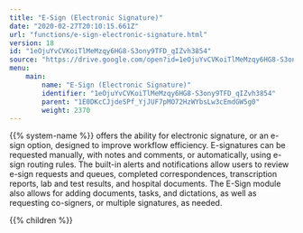 ```yaml
---
title: "E-Sign (Electronic Signature)"
date: "2020-02-27T20:10:15.661Z"
url: "functions/e-sign-electronic-signature.html"
version: 18
id: "1eOjuYvCVKoiTlMeMzqy6HG8-S3ony9TFD_qIZvh3854"
source: "https://drive.google.com/open?id=1eOjuYvCVKoiTlMeMzqy6HG8-S3ony9TFD_qIZvh3854"
menu:
    main:
        name: "E-Sign (Electronic Signature)"
        identifier: "1eOjuYvCVKoiTlMeMzqy6HG8-S3ony9TFD_qIZvh3854"
        parent: "1E0DKcCJjdeSPf_YjJUF7pMO72HzWYbsLw3cEmdGW5g0"
        weight: 2370
---
```









{{% system-name %}} offers the ability for electronic signature, or an e-sign option, designed to improve workflow efficiency. E-signatures can be requested manually, with notes and comments, or automatically, using e-sign routing rules. The built-in alerts and notifications allow users to review e-sign requests and queues, completed correspondences, transcription reports, lab and test results, and hospital documents. The E-Sign module also allows for adding documents, tasks, and dictations, as well as requesting co-signers, or multiple signatures, as needed.







{{% children %}}

